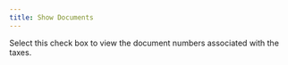 ```yaml
---
title: Show Documents
---
```



Select this check box to view the document numbers associated with the  taxes.
